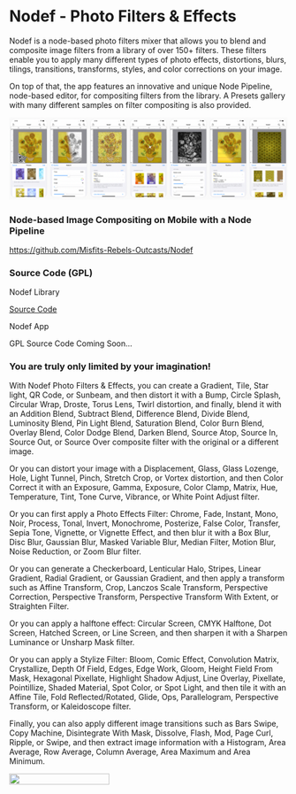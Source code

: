 # Nodef - Photo Filters & Effects 

Nodef is a node-based photo filters mixer that allows you to blend and composite image filters from a library of over 150+ filters. These filters enable you to apply many different types of photo effects, distortions, blurs, tilings, transitions, transforms, styles, and color corrections on your image.

On top of that, the app features an innovative and unique Node Pipeline, node-based editor, for compositing filters from the library. A Presets gallery with many different samples on filter compositing is also provided.

![Photo Filters & Effects](https://github.com/Misfits-Rebels-Outcasts/Nodef/blob/main/documentation/photofilterseffects.png?raw=true)

### Node-based Image Compositing on Mobile with a Node Pipeline

https://github.com/Misfits-Rebels-Outcasts/Nodef

### Source Code (GPL)

Nodef Library

[Source Code](https://github.com/Misfits-Rebels-Outcasts/Nodef/tree/main/code/Nodef%20Filters%20Library)

Nodef App

GPL Source Code Coming Soon...

### You are truly only limited by your imagination!

With Nodef Photo Filters & Effects, you can create a Gradient, Tile, Star light, QR Code, or Sunbeam, and then distort it with a Bump, Circle Splash, Circular Wrap, Droste, Torus Lens, Twirl distortion, and finally, blend it with an Addition Blend, Subtract Blend, Difference Blend, Divide Blend, Luminosity Blend, Pin Light Blend, Saturation Blend, Color Burn Blend, Overlay Blend, Color Dodge Blend, Darken Blend, Source Atop, Source In, Source Out, or Source Over composite filter with the original or a different image.

Or you can distort your image with a Displacement, Glass, Glass Lozenge, Hole, Light Tunnel, Pinch, Stretch Crop, or Vortex distortion, and then Color Correct it with an Exposure, Gamma, Exposure, Color Clamp, Matrix, Hue, Temperature, Tint, Tone Curve, Vibrance, or White Point Adjust filter.

Or you can first apply a Photo Effects Filter: Chrome, Fade, Instant, Mono, Noir, Process, Tonal, Invert, Monochrome, Posterize, False Color, Transfer, Sepia Tone, Vignette, or Vignette Effect, and then blur it with a Box Blur, Disc Blur, Gaussian Blur, Masked Variable Blur, Median Filter, Motion Blur, Noise Reduction, or Zoom Blur filter.

Or you can generate a Checkerboard, Lenticular Halo, Stripes, Linear Gradient, Radial Gradient, or Gaussian Gradient, and then apply a transform such as Affine Transform, Crop, Lanczos Scale Transform, Perspective Correction, Perspective Transform, Perspective Transform With Extent, or Straighten Filter.

Or you can apply a halftone effect: Circular Screen, CMYK Halftone, Dot Screen, Hatched Screen, or Line Screen, and then sharpen it with a Sharpen Luminance or Unsharp Mask filter.

Or you can apply a Stylize Filter: Bloom, Comic Effect, Convolution Matrix, Crystallize, Depth Of Field, Edges, Edge Work, Gloom, Height Field From Mask, Hexagonal Pixellate, Highlight Shadow Adjust, Line Overlay, Pixellate, Pointillize, Shaded Material, Spot Color, or Spot Light, and then tile it with an Affine Tile, Fold Reflected/Rotated, Glide, Ops, Parallelogram, Perspective Transform, or Kaleidoscope filter.

Finally, you can also apply different image transitions such as Bars Swipe, Copy Machine, Disintegrate With Mask, Dissolve, Flash, Mod, Page Curl, Ripple, or Swipe, and then extract image information with a Histogram, Area Average, Row Average, Column Average, Area Maximum and Area Minimum.

<img src=https://user-images.githubusercontent.com/47021297/187184236-32b9797b-a0ee-4caa-b05d-a6c36dc554bd.png width="60%" height="60%" />


